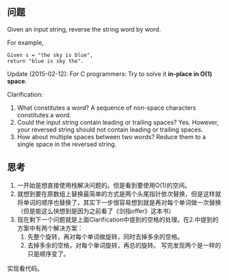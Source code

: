 ## 问题

Given an input string, reverse the string word by word.

For example,
```
Given s = "the sky is blue",
return "blue is sky the".
```

Update (2015-02-12):
For C programmers: Try to solve it **in-place in O(1) space**.

Clarification:
1. What constitutes a word?
    A sequence of non-space characters constitutes a word.
2. Could the input string contain leading or trailing spaces?
    Yes. However, your reversed string should not contain leading or trailing spaces.
3. How about multiple spaces between two words?
    Reduce them to a single space in the reversed string.

## 思考

1. 一开始是想直接使用栈解决问题的。但是看到要使用O(1)的空间。
2. 就想到要在原数组上替换最简单的方式是两个头尾指针依次替换，但是这样就将单词的顺序也替换了，其实下一步很容易想到就是再对每个单词做一次替换（但是能这么快想到是因为之前看了《剑指offer》这本书）
3. 现在剩下一个问题就是上面Clarification中提到的空格的处理。在2.中提到的方案中有两个解决方案：
    1. 先整个旋转，再对每个单词做旋转，同时去掉多余的空格。
    2. 去掉多余的空格，对每个单词旋转，再总的旋转。
写完发现两个是一样的只是顺序变了。 

实现看代码。
